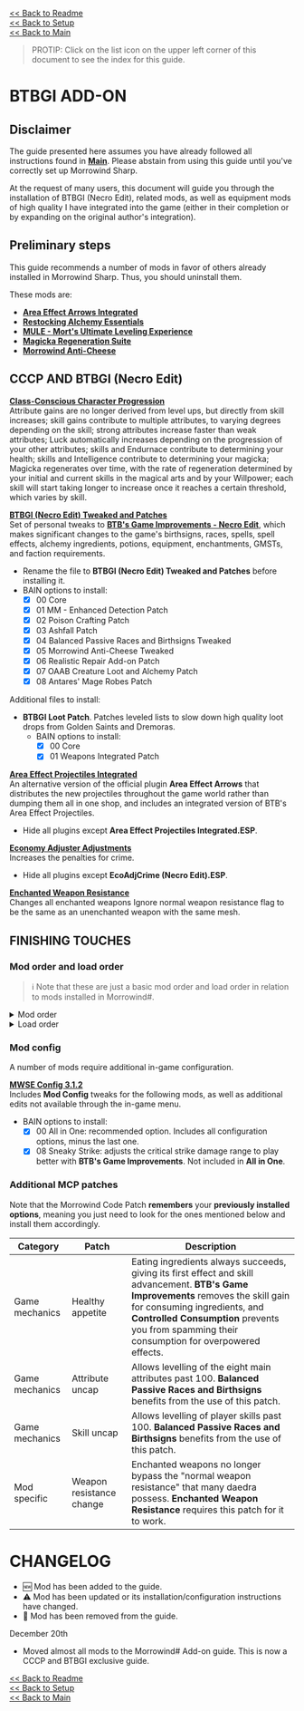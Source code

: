 [<< Back to Readme](https://github.com/Sigourn/morrowind-sharp/blob/master/readme.md)  
[<< Back to Setup](https://github.com/Sigourn/morrowind-sharp/blob/master/setup.md)  
[<< Back to Main](https://github.com/Sigourn/morrowind-sharp/blob/master/main.md)

> PROTIP: Click on the list icon on the upper left corner of this document to see the index for this guide.

# BTBGI ADD-ON

## Disclaimer

The guide presented here assumes you have already followed all instructions found in [**Main**](https://github.com/Sigourn/morrowind-sharp/blob/master/main.md). Please abstain from using this guide until you've correctly set up Morrowind Sharp.

At the request of many users, this document will guide you through the installation of BTBGI (Necro Edit), related mods, as well as equipment mods of high quality I have integrated into the game (either in their completion or by expanding on the original author's integration).

## Preliminary steps

This guide recommends a number of mods in favor of others already installed in Morrowind Sharp. Thus, you should uninstall them.

These mods are:
- [**Area Effect Arrows Integrated**](https://www.nexusmods.com/morrowind/mods/47745)
- [**Restocking Alchemy Essentials**](https://www.nexusmods.com/morrowind/mods/49232)
- [**MULE - Mort's Ultimate Leveling Experience**](https://www.nexusmods.com/morrowind/mods/47452)
- [**Magicka Regeneration Suite**](https://www.nexusmods.com/morrowind/mods/49153)
- [**Morrowind Anti-Cheese**](https://www.nexusmods.com/morrowind/mods/49232)

## CCCP AND BTBGI (Necro Edit)

[**Class-Conscious Character Progression**](https://www.nexusmods.com/morrowind/mods/48110)  
Attribute gains are no longer derived from level ups, but directly from skill increases; skill gains contribute to multiple attributes, to varying degrees depending on the skill; strong attributes increase faster than weak attributes; Luck automatically increases depending on the progression of your other attributes; skills and Endurnace contribute to determining your health; skills and Intelligence contribute to determining your magicka; Magicka regenerates over time, with the rate of regeneration determined by your initial and current skills in the magical arts and by your Willpower; each skill will start taking longer to increase once it reaches a certain threshold, which varies by skill. 

[**BTBGI (Necro Edit) Tweaked and Patches**](https://www.nexusmods.com/morrowind/mods/50308)  
Set of personal tweaks to [**BTB's Game Improvements - Necro Edit**](https://www.nexusmods.com/morrowind/mods/47129), which makes significant changes to the game's birthsigns, races, spells, spell effects, alchemy ingredients, potions, equipment, enchantments, GMSTs, and faction requirements. 
- Rename the file to **BTBGI (Necro Edit) Tweaked and Patches** before installing it.
- BAIN options to install:
  - [X] 00 Core
  - [X] 01 MM - Enhanced Detection Patch
  - [X] 02 Poison Crafting Patch
  - [X] 03 Ashfall Patch
  - [X] 04 Balanced Passive Races and Birthsigns Tweaked
  - [X] 05 Morrowind Anti-Cheese Tweaked
  - [X] 06 Realistic Repair Add-on Patch
  - [X] 07 OAAB Creature Loot and Alchemy Patch
  - [X] 08 Antares' Mage Robes Patch

Additional files to install:
- **BTBGI Loot Patch**. Patches leveled lists to slow down high quality loot drops from Golden Saints and Dremoras.
  - BAIN options to install:
    - [X] 00 Core
    - [X] 01 Weapons Integrated Patch 

[**Area Effect Projectiles Integrated**](https://www.nexusmods.com/morrowind/mods/47745)  
An alternative version of the official plugin **Area Effect Arrows** that distributes the new projectiles throughout the game world rather than dumping them all in one shop, and includes an integrated version of BTB's Area Effect Projectiles.
- Hide all plugins except **Area Effect Projectiles Integrated.ESP**.

[**Economy Adjuster Adjustments**](https://www.nexusmods.com/morrowind/mods/47130)  
Increases the penalties for crime.
- Hide all plugins except **EcoAdjCrime (Necro Edit).ESP**.

[**Enchanted Weapon Resistance**](https://www.nexusmods.com/morrowind/mods/50194)  
Changes all enchanted weapons Ignore normal weapon resistance flag to be the same as an unenchanted weapon with the same mesh.

## FINISHING TOUCHES

### Mod order and load order

> ℹ️ Note that these are just a basic mod order and load order in relation to mods installed in Morrowind#.

<details>
	<summary>Mod order</summary>

```
MM - Enhanced Detection
Antares' Mage Robes
BTBGI (Necro Edit) Tweaked and Patches
Antares' Mage Robes BBTGI Patch
```
</details>
	
<details>
	<summary>Load order</summary>

```
mmwse_PoisonCrafting.ESP
BTB's Game Improvements (Necro Edit) Tweaked.ESP
BTBGI Poison Crafting Patch.ESP
Balanced Passive Races and Birthsigns Tweaked.ESP
Morrowind Anti-Cheese Tweaked.ESP
Beware the Sixth House.ESP
Tribunal Rebalance.ESP
Bloodmoon Rebalance.ESP
Realistic_Repair_Add-on.ESP
BTBGI Realistic Repair Add-on Patch.ESP
OAAB Alchemy.ESP
OAAB Creature Loot.ESP
OAAB Creature and Alchemy BTBGI Patch.ESP
OAAB Weapons Integrated.ESP
Oriental Ebony Weapons Integrated.ESP
multipatch.ESP
Merged Objects.ESP
BTBGI Loot Patch.ESP
```
</details>

### Mod config

A number of mods require additional in-game configuration.
	
[**MWSE Config 3.1.2**](https://drive.google.com/file/d/1t5cAN0kQ9aa66ZAcL88vNAG1D-inl2Y9/view?usp=sharing)  
Includes **Mod Config** tweaks for the following mods, as well as additional edits not available through the in-game menu.
- BAIN options to install:
  - [X] 00 All in One: recommended option. Includes all configuration options, minus the last one.
  - [X] 08 Sneaky Strike: adjusts the critical strike damage range to play better with **BTB's Game Improvements**. Not included in **All in One**.

### Additional MCP patches

Note that the Morrowind Code Patch **remembers** your **previously installed options**, meaning you just need to look for the ones mentioned below and install them accordingly.

Category | Patch | Description
------------ | ------------- | -------------
Game mechanics | Healthy appetite | Eating ingredients always succeeds, giving its first effect and skill advancement. **BTB's Game Improvements** removes the skill gain for consuming ingredients, and **Controlled Consumption** prevents you from spamming their consumption for overpowered effects.
Game mechanics | Attribute uncap | Allows levelling of the eight main attributes past 100. **Balanced Passive Races and Birthsigns** benefits from the use of this patch.
Game mechanics | Skill uncap | Allows levelling of player skills past 100. **Balanced Passive Races and Birthsigns** benefits from the use of this patch.
Mod specific | Weapon resistance change | Enchanted weapons no longer bypass the "normal weapon resistance" that many daedra possess. **Enchanted Weapon Resistance** requires this patch for it to work.

# CHANGELOG

- 🆕 Mod has been added to the guide.
- ⚠️ Mod has been updated or its installation/configuration instructions have changed.
- 🚫 Mod has been removed from the guide.

December 20th
- Moved almost all mods to the Morrowind# Add-on guide. This is now a CCCP and BTBGI exclusive guide.

[<< Back to Readme](https://github.com/Sigourn/morrowind-sharp/blob/master/readme.md)  
[<< Back to Setup](https://github.com/Sigourn/morrowind-sharp/blob/master/setup.md)  
[<< Back to Main](https://github.com/Sigourn/morrowind-sharp/blob/master/main.md)
